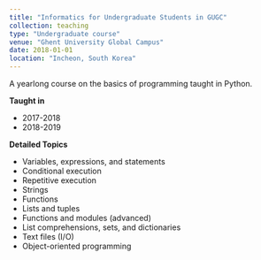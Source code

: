 ```yaml
---
title: "Informatics for Undergraduate Students in GUGC"
collection: teaching
type: "Undergraduate course"
venue: "Ghent University Global Campus"
date: 2018-01-01
location: "Incheon, South Korea"
---
```


A yearlong course on the basics of programming taught in Python.

**Taught in**
* 2017-2018
* 2018-2019

**Detailed Topics**

* Variables, expressions, and statements 
* Conditional execution
* Repetitive execution
* Strings
* Functions
* Lists and tuples
* Functions and modules (advanced)
* List comprehensions, sets, and dictionaries 
* Text files (I/O)
* Object-oriented programming
